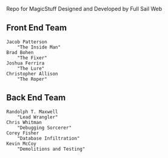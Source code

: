 Repo for MagicStuff
Designed and Developed by
	Full Sail Web

Front End Team
--------------
	Jacob Patterson
		"The Inside Man"
	Brad Bohen
		"The Fixer"
	Joshua Ferrira
		"The Lure"
	Christopher Allison
		"The Roper"

Back End Team
-------------
	Randolph T. Maxwell
		"Lead Wrangler"
	Chris Whitman
		"Debugging Sorcerer"
	Corey Fisher
		"Database Infiltration"
	Kevin McCoy
		"Demolitions and Testing"